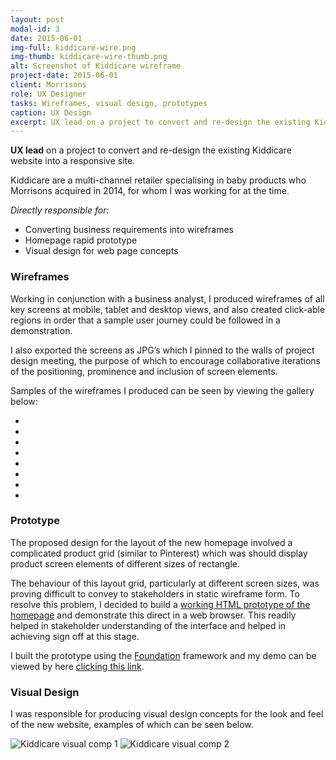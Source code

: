 ```yaml
---
layout: post
modal-id: 3
date: 2015-06-01
img-full: kiddicare-wire.png
img-thumb: kiddicare-wire-thumb.png
alt: Screenshot of Kiddicare wireframe
project-date: 2015-06-01
client: Morrisons
role: UX Designer
tasks: Wireframes, visual design, prototypes
caption: UX Design
excerpt: UX lead on a project to convert and re-design the existing Kiddicare website into a responsive site. 
---
```


<strong>UX lead</strong> on a project to convert and re-design the existing Kiddicare website into a responsive site.   

Kiddicare are a multi-channel retailer specialising in baby products who Morrisons acquired in 2014, for whom I was working for at the time. 

*Directly responsible for:*

* Converting business requirements into wireframes
* Homepage rapid prototype
* Visual design for web page concepts

### Wireframes

Working in conjunction with a business analyst, I produced wireframes of all  key screens at mobile, tablet and desktop views, and also created click-able regions in order that a sample user journey could be followed in a  demonstration.

I also exported the screens as JPG’s which I pinned to the walls of project design meeting, the purpose of which to encourage collaborative iterations of the positioning, prominence and inclusion of screen elements.  

Samples of the wireframes I produced can be seen by viewing the gallery below:

<ul id="kid-wires" class="list-unstyled">
  <li>
    <a href="#slide1"><img src="/img/portfolio/wires-kid/home-d.png" alt=""></a>
  </li>
    <li>
    <a href="#slide2"><img src="/img/portfolio/wires-kid/home-t.png" alt=""></a>
  </li>
    <li>
    <a href="#slide3"><img src="/img/portfolio/wires-kid/home-m.png" alt=""></a>
  </li>
    <li>
    <a href="#slide4"><img src="/img/portfolio/wires-kid/off-canvas.png" alt=""></a>
  </li>
    <li>
    <a href="#slide5"><img src="/img/portfolio/wires-kid/pdp.png" alt=""></a>
  </li>
    <li>
    <a href="#slide6"><img src="/img/portfolio/wires-kid/pdp-t.png" alt=""></a>
  </li>
    <li>
    <a href="#slide7"><img src="/img/portfolio/wires-kid/plp-d.png" alt=""></a>
  </li>
    <li>
    <a href="#slide8"><img src="/img/portfolio/wires-kid/plp-t.png" alt=""></a>
  </li>
</ul>



### Prototype

The proposed design for the layout of the new homepage involved a complicated product grid (similar to Pinterest) which was should display product screen elements of different sizes of rectangle.

The behaviour of this layout grid, particularly at different screen sizes, was proving difficult to convey to stakeholders in static wireframe form.  To resolve this problem, I decided to build a <a href="/protos/kiddicare/demo.html">working HTML prototype of the homepage</a> and demonstrate this direct in a web browser.  This readily helped in stakeholder understanding of the interface and helped in achieving sign off at this stage. 

I built the prototype using the <a href="http://foundation.zurb.com/">Foundation</a> framework and my demo can be viewed by here <a href="/protos/kiddicare/demo.html">clicking this link</a>.

### Visual Design

I was responsible for producing visual design concepts for the look and feel of the new website, examples of which can be seen below.  

<img src="/img/portfolio/kiddicare-comp1.jpg" alt="Kiddicare visual comp 1" />

<img src="/img/portfolio/kiddicare-comp2.jpg" alt="Kiddicare visual comp 2" />












